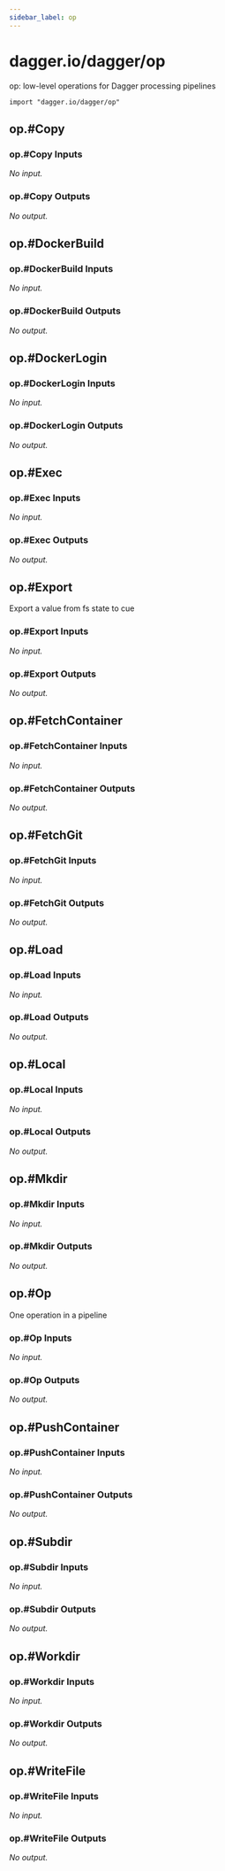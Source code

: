 ```yaml
---
sidebar_label: op
---
```


# dagger.io/dagger/op

op: low-level operations for Dagger processing pipelines

```cue
import "dagger.io/dagger/op"
```

## op.#Copy

### op.#Copy Inputs

_No input._

### op.#Copy Outputs

_No output._

## op.#DockerBuild

### op.#DockerBuild Inputs

_No input._

### op.#DockerBuild Outputs

_No output._

## op.#DockerLogin

### op.#DockerLogin Inputs

_No input._

### op.#DockerLogin Outputs

_No output._

## op.#Exec

### op.#Exec Inputs

_No input._

### op.#Exec Outputs

_No output._

## op.#Export

Export a value from fs state to cue

### op.#Export Inputs

_No input._

### op.#Export Outputs

_No output._

## op.#FetchContainer

### op.#FetchContainer Inputs

_No input._

### op.#FetchContainer Outputs

_No output._

## op.#FetchGit

### op.#FetchGit Inputs

_No input._

### op.#FetchGit Outputs

_No output._

## op.#Load

### op.#Load Inputs

_No input._

### op.#Load Outputs

_No output._

## op.#Local

### op.#Local Inputs

_No input._

### op.#Local Outputs

_No output._

## op.#Mkdir

### op.#Mkdir Inputs

_No input._

### op.#Mkdir Outputs

_No output._

## op.#Op

One operation in a pipeline

### op.#Op Inputs

_No input._

### op.#Op Outputs

_No output._

## op.#PushContainer

### op.#PushContainer Inputs

_No input._

### op.#PushContainer Outputs

_No output._

## op.#Subdir

### op.#Subdir Inputs

_No input._

### op.#Subdir Outputs

_No output._

## op.#Workdir

### op.#Workdir Inputs

_No input._

### op.#Workdir Outputs

_No output._

## op.#WriteFile

### op.#WriteFile Inputs

_No input._

### op.#WriteFile Outputs

_No output._
